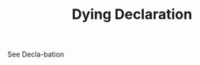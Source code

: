 ---
title: Dying Declaration
letter: D
permalink: "/definitions/bld-dying-declaration.html"
body: See Decla-bation
published_at: '2018-07-07'
source: Black's Law Dictionary 2nd Ed (1910)
layout: post
---